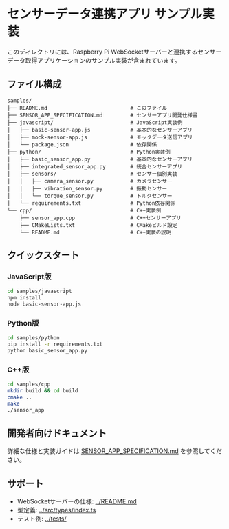 # センサーデータ連携アプリ サンプル実装

このディレクトリには、Raspberry Pi WebSocketサーバーと連携するセンサーデータ取得アプリケーションのサンプル実装が含まれています。

## ファイル構成

```
samples/
├── README.md                           # このファイル
├── SENSOR_APP_SPECIFICATION.md         # センサーアプリ開発仕様書
├── javascript/                         # JavaScript実装例
│   ├── basic-sensor-app.js             # 基本的なセンサーアプリ
│   ├── mock-sensor-app.js              # モックデータ送信アプリ
│   └── package.json                    # 依存関係
├── python/                             # Python実装例
│   ├── basic_sensor_app.py             # 基本的なセンサーアプリ
│   ├── integrated_sensor_app.py        # 統合センサーアプリ
│   ├── sensors/                        # センサー個別実装
│   │   ├── camera_sensor.py            # カメラセンサー
│   │   ├── vibration_sensor.py         # 振動センサー
│   │   └── torque_sensor.py            # トルクセンサー
│   └── requirements.txt                # Python依存関係
└── cpp/                                # C++実装例
    ├── sensor_app.cpp                  # C++センサーアプリ
    ├── CMakeLists.txt                  # CMakeビルド設定
    └── README.md                       # C++実装の説明
```

## クイックスタート

### JavaScript版

```bash
cd samples/javascript
npm install
node basic-sensor-app.js
```

### Python版

```bash
cd samples/python
pip install -r requirements.txt
python basic_sensor_app.py
```

### C++版

```bash
cd samples/cpp
mkdir build && cd build
cmake ..
make
./sensor_app
```

## 開発者向けドキュメント

詳細な仕様と実装ガイドは [SENSOR_APP_SPECIFICATION.md](SENSOR_APP_SPECIFICATION.md) を参照してください。

## サポート

- WebSocketサーバーの仕様: [../README.md](../README.md)
- 型定義: [../src/types/index.ts](../src/types/index.ts)
- テスト例: [../tests/](../tests/)